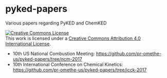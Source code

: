 # pyked-papers

Various papers regarding PyKED and ChemKED

<a rel="license" href="http://creativecommons.org/licenses/by/4.0/"><img alt="Creative Commons License" style="border-width:0" src="https://i.creativecommons.org/l/by/4.0/88x31.png" /></a><br />This <span xmlns:dct="http://purl.org/dc/terms/" href="http://purl.org/dc/dcmitype/Text" rel="dct:type">work</span> is licensed under a <a rel="license" href="http://creativecommons.org/licenses/by/4.0/">Creative Commons Attribution 4.0 International License</a>.

* 10th US National Combustion Meeting: https://github.com/pr-omethe-us/pyked-papers/tree/ncm-2017
* 10th International Conference on Chemical Kinetics: https://github.com/pr-omethe-us/pyked-papers/tree/icck-2017
